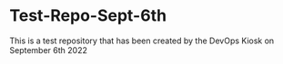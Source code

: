 # Test-Repo-Sept-6th
This is a test repository that has been created by the DevOps Kiosk on September 6th 2022
